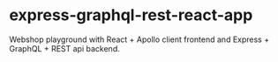# express-graphql-rest-react-app
Webshop playground with React + Apollo client frontend and Express + GraphQL + REST api backend.
